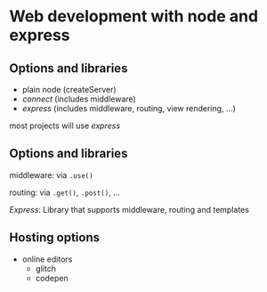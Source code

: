 # Web development with node and express

## Options and libraries

- plain node (createServer)
- _connect_ (includes middleware)
- _express_ (includes middleware, routing, view rendering, ...)

most projects will use _express_

## Options and libraries

middleware: via `.use()`

routing: via `.get()`, `.post()`, ...

_Express_: Library that supports middleware, routing and templates

## Hosting options

- online editors
  - glitch
  - codepen
